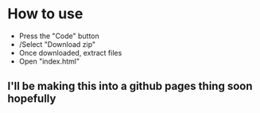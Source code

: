 <h1>How to use</h1>
<ul>
  <li>Press the "Code" button</li>
  <li>/Select "Download zip"</li>
  <li>Once downloaded, extract files</li>
  <li>Open "index.html"</li>
</ul>
<h2>I'll be making this into a github pages thing soon hopefully</h2>
